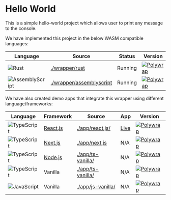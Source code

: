 # Hello World
This is a simple hello-world project which allows user to print any message to the console.

We have implemented this project in the below WASM compatible languages:

| Language | Source | Status | Version |
|----------|--------|--------|---------|
| ![Rust](https://img.shields.io/badge/Rust-ffffff?style=for-the-badge&labelColor=ffff99&logoColor=000000&logo=rust) | [./wrapper/rust](./wrapper/rust) |Running                                              | [![Polywrap](https://img.shields.io/badge/Polywrap-0.2.0-blue?style=for-the-badge)](https://www.npmjs.com/package/polywrap/v/0.2.0) |
| ![AssemblyScript](https://img.shields.io/badge/AssemblyScript-007AAC?style=for-the-badge&labelColor=ffffff&logoColor=007AAC&logo=assemblyscript) | [./wrapper/assemblyscript](./wrapper/assemblyscript/) | Running                                              | [![Polywrap](https://img.shields.io/badge/Polywrap-0.2.0-blue?style=for-the-badge)](https://www.npmjs.com/package/polywrap/v/0.2.0) |

We have also created demo apps that integrate this wrapper using different language/frameworks:

| Language | Framework | Source | App | Version |
|----------|-----------|--------|---------|---------|
| ![TypeScript](https://img.shields.io/badge/TypeScript-3178C6?style=for-the-badge&labelColor=ffffff&logoColor=3178C6&logo=typescript) | [React.js](https://reactjs.org/) | [./app/react.js/](app/react-js/)  | [Live](https://helloworld.demo.polywrap.io/) | [![Polywrap](https://img.shields.io/badge/Polywrap-0.2.0-blue?style=for-the-badge)](https://www.npmjs.com/package/polywrap/v/0.2.0) |
| ![TypeScript](https://img.shields.io/badge/TypeScript-3178C6?style=for-the-badge&labelColor=ffffff&logoColor=3178C6&logo=typescript) | [Next.js](https://nextjs.org/) | [./app/next.js](app/next-js/) | N/A | [![Polywrap](https://img.shields.io/badge/Polywrap-0.2.0-blue?style=for-the-badge)](https://www.npmjs.com/package/polywrap/v/0.2.0) |
| ![TypeScript](https://img.shields.io/badge/TypeScript-3178C6?style=for-the-badge&labelColor=ffffff&logoColor=3178C6&logo=typescript) | [Node.js](https://nodejs.org/) | [./app/ts-vanilla/](./app/ts-vanilla/)  | N/A | [![Polywrap](https://img.shields.io/badge/Polywrap-0.2.0-blue?style=for-the-badge)](https://www.npmjs.com/package/polywrap/v/0.2.0) |
| ![TypeScript](https://img.shields.io/badge/TypeScript-3178C6?style=for-the-badge&labelColor=ffffff&logoColor=3178C6&logo=typescript) | Vanilla | [./app/ts-vanilla/](./app/ts-vanilla/)  | N/A | [![Polywrap](https://img.shields.io/badge/Polywrap-0.2.0-blue?style=for-the-badge)](https://www.npmjs.com/package/polywrap/v/0.2.0) |
| ![JavaScript](https://img.shields.io/badge/JavaScript-F7DF1E?style=for-the-badge&labelColor=ffffff&logoColor=F7DF1E&logo=javascript) | Vanilla | [./app/js-vanilla/](./app/ts-vanilla/)  | N/A | [![Polywrap](https://img.shields.io/badge/Polywrap-0.2.0-blue?style=for-the-badge)](https://www.npmjs.com/package/polywrap/v/0.2.0) |